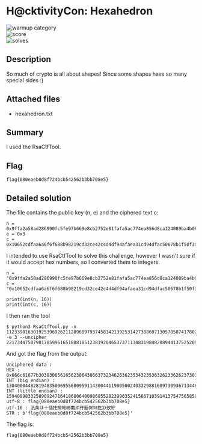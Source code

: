 # H@cktivityCon: Hexahedron
 
![warmup category](https://img.shields.io/badge/Category-Cryptography-brightgreen.svg)  
![score](https://img.shields.io/badge/Score_after_CTF-50-blue.svg)  
![solves](https://img.shields.io/badge/Solves-260-lightgrey.svg) 

## Description
So much of crypto is all about shapes! Since some shapes have so many special sides :)

## Attached files
- hexahedron.txt

## Summary
I used the RsaCtfTool.

## Flag
```
flag{080eaeb0d8f724bcb542562b3bb708e5}
```

## Detailed solution
The file contains the public key (n, e) and the ciphered text c:
```
n = 0x9ffa2a58ad286990fc5fe97b669e8cb2752e81fafa5ac774ea856d8ca124089ba4b06fe21a5d588c1dcb9602838d32cd70e50b85dec21fa79944543176c7a3b8b804ab754af2978f23b09f2905103dd5a4c748df8d9e9a079a5b38f6f69051b3c6582ebc2d2d199b3a97cb7e58af79b90fe08884626d188e194816bd51960a45
e = 0x3
c = 0x10652cdfaa6a6f6f688b98219cd32ce42c4d4df94afaea31cd94dfac50678b1f50f3ab1fd389f9998b6727ffd1a2c06ee6bde21ae85daef63fd0fa694a93f3674dc3f9ea0f2e3283a3d9897137aea12458aa3b8f96c61f3bf74a510bab7e7d8b7af52290d2621f1e06e52e6a7be4896c6465
```
I intended to use RsaCtfTool to solve this challenge, however I wasn't sure if it would accept hex numbers, so I converted them to integers.
```
n = "0x9ffa2a58ad286990fc5fe97b669e8cb2752e81fafa5ac774ea856d8ca124089ba4b06fe21a5d588c1dcb9602838d32cd70e50b85dec21fa79944543176c7a3b8b804ab754af2978f23b09f2905103dd5a4c748df8d9e9a079a5b38f6f69051b3c6582ebc2d2d199b3a97cb7e58af79b90fe08884626d188e194816bd51960a45"
c = "0x10652cdfaa6a6f6f688b98219cd32ce42c4d4df94afaea31cd94dfac50678b1f50f3ab1fd389f9998b6727ffd1a2c06ee6bde21ae85daef63fd0fa694a93f3674dc3f9ea0f2e3283a3d9897137aea12458aa3b8f96c61f3bf74a510bab7e7d8b7af52290d2621f1e06e52e6a7be4896c6465" 

print(int(n, 16))
print(int(c, 16))
```
I then ran the tool
```
$ python3 RsaCtfTool.py -n 112339816301925396926211289689793745814213925314273886071305785874178028552510482239036537066616690493241410015435402110525284201411608164205573122430898583517515498250410244592963132324072861567753086739636553410154316180827724708002409356129254383468446158145079982391991062389788544378839486986385137994309 -e 3 --uncipher 2217344750798178599616518881851238192046537371134831984828894413752520937378161486880269974456574131502921272953104454680926482208357166098075344508240480152890914678813031666242202555794691235412837030045499161787224264164243336308650477343133919653356349913604131486721125
```
And got the flag from the output:
```
Unciphered data :
HEX : 0x666c61677b30383065616562306438663732346263623534323536326233626237303865357d
INT (big endian) : 13040004482819483500695568095911430044119005002403329881609730936713446088302388627030488445
INT (little endian) : 15940898332589092471641868064009868552823996352415667103914137547565850266448879169635970150
utf-8 : flag{080eaeb0d8f724bcb542562b3bb708e5}
utf-16 : 汦条ほ〸慥扥搰昸㈷戴扣㐵㔲㈶㍢扢〷攸紵
STR : b'flag{080eaeb0d8f724bcb542562b3bb708e5}'
```
The flag is:
```
flag{080eaeb0d8f724bcb542562b3bb708e5}
```
